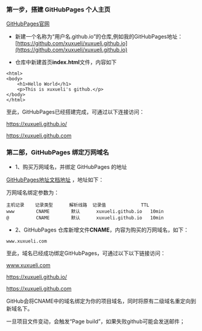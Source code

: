 ### 第一步，搭建 GitHubPages 个人主页
[GitHubPages官网](https://pages.github.com/)

- 新建一个名称为“用户名.github.io”的仓库,例如我的GitHubPages地址：[https://github.com/xuxueli/xuxueli.github.io](https://github.com/xuxueli/xuxueli.github.io)

- 仓库中新建首页**index.html**文件，内容如下
```
<html>
<body>
    <h1>Hello World</h1>
    <p>This is xuxueli's github.</p>
</body>
</html>
```
至此，GitHubPages已经搭建完成，可通过以下连接访问：

https://xuxueli.github.io/

https://xuxueli.github.com

### 第二部，GitHubPages 绑定万网域名

- 1、购买万网域名，并绑定 GitHubPages 的地址

[GitHubPages地址文档地址](https://help.github.com/articles/setting-up-an-apex-domain/) ，地址如下：


万网域名绑定参数为：
```
主机记录    记录类型      解析线路 	记录值	            TTL
www        CNAME        默认	    xuxueli.github.io	10min
@          CNAME	    默认	    xuxueli.github.io	10min
```

- 2、GitHubPages 仓库新增文件**CNAME**，内容为购买的万网域名，如下：
```
www.xuxueli.com
```

至此，域名已经成功绑定GitHubPages，可通过以下以下链接访问：

www.xuxueli.com

https://xuxueli.github.io/

https://xuxueli.github.com

GitHub会将CNAME中的域名绑定为你的项目域名，同时将原有二级域名重定向到新域名下。

一旦项目文件变动，会触发“Page build”，如果失败github可能会发送邮件；